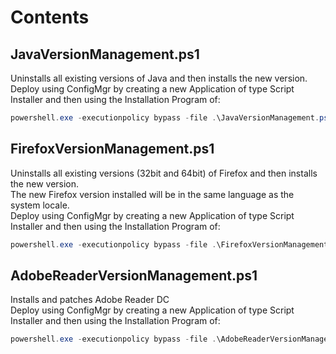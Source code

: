 # Contents

## JavaVersionManagement.ps1
Uninstalls all existing versions of Java and then installs the new version.  
Deploy using ConfigMgr by creating a new Application of type Script Installer and then using the Installation Program of:
```powershell
powershell.exe -executionpolicy bypass -file .\JavaVersionManagement.ps1
```

## FirefoxVersionManagement.ps1
Uninstalls all existing versions (32bit and 64bit) of Firefox and then installs the new version.  
The new Firefox version installed will be in the same language as the system locale.  
Deploy using ConfigMgr by creating a new Application of type Script Installer and then using the Installation Program of:
```powershell
powershell.exe -executionpolicy bypass -file .\FirefoxVersionManagement.ps1
```

## AdobeReaderVersionManagement.ps1
Installs and patches Adobe Reader DC   
Deploy using ConfigMgr by creating a new Application of type Script Installer and then using the Installation Program of:
```powershell
powershell.exe -executionpolicy bypass -file .\AdobeReaderVersionManagement.ps1
```

